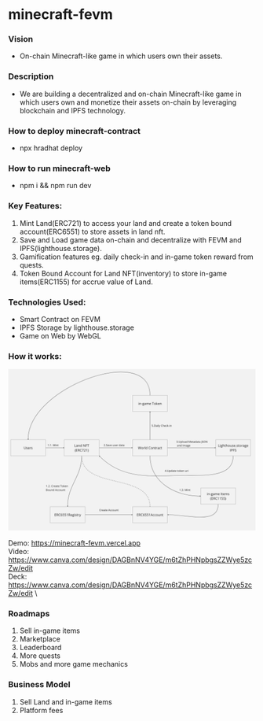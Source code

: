 # minecraft-fevm

### Vision

* On-chain Minecraft-like game in which users own their assets.

### Description

* We are building a decentralized and on-chain Minecraft-like game in which users own and monetize their assets on-chain by leveraging blockchain and IPFS technology.

### How to deploy minecraft-contract

* npx hradhat deploy

### How to run minecraft-web

* npm i && npm run dev

### Key Features:

1. Mint Land(ERC721) to access your land and create a token bound account(ERC6551) to store assets in land nft.
2. Save and Load game data on-chain and decentralize with FEVM and IPFS(lighthouse.storage).
3. Gamification features eg. daily check-in and in-game token reward from quests.
4. Token Bound Account for Land NFT(inventory) to store in-game items(ERC1155) for accrue value of Land.

### Technologies Used:

* Smart Contract on FEVM
* IPFS Storage by lighthouse.storage
* Game on Web by WebGL

### How it works:
![How it works](/howitwork.png "How it works")

Demo:
https://minecraft-fevm.vercel.app \
Video:
https://www.canva.com/design/DAGBnNV4YGE/m6tZhPHNpbgsZZWye5zcZw/edit \
Deck:
https://www.canva.com/design/DAGBnNV4YGE/m6tZhPHNpbgsZZWye5zcZw/edit \

### Roadmaps
1. Sell in-game items
2. Marketplace
3. Leaderboard
4. More quests
5. Mobs and more game mechanics

### Business Model
1. Sell Land and in-game items
2. Platform fees